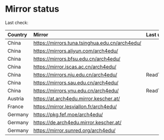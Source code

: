 <script src="./time.js"></script>
# Mirror status
Last check: <script type="text/javascript">localize(1684120708.8093073);</script>

|Country|Mirror|Last update|
|:------|:-----|:----------|
|China|https://mirrors.tuna.tsinghua.edu.cn/arch4edu/|<script type="text/javascript">localize(1684088953);</script>|
|China|https://mirrors.aliyun.com/arch4edu/|<script type="text/javascript">localize(1684047043);</script>|
|China|https://mirrors.bfsu.edu.cn/arch4edu/|<script type="text/javascript">localize(1684088953);</script>|
|China|https://mirror.iscas.ac.cn/arch4edu/|<script type="text/javascript">localize(1684088953);</script>|
|China|https://mirrors.nju.edu.cn/arch4edu/|ReadTimeout|
|China|https://mirrors.sau.edu.cn/arch4edu/|<script type="text/javascript">localize(1673850842);</script>|
|China|https://mirrors.ynu.edu.cn/arch4edu/|ReadTimeout|
|Austria|https://at.arch4edu.mirror.kescher.at/|<script type="text/javascript">localize(1684088953);</script>|
|France|https://mirror.lesviallon.fr/arch4edu/|<script type="text/javascript">localize(1684088953);</script>|
|Germany|https://pkg.fef.moe/arch4edu/|<script type="text/javascript">localize(1684088953);</script>|
|Germany|https://de.arch4edu.mirror.kescher.at/|<script type="text/javascript">localize(1684088953);</script>|
|Germany|https://mirror.sunred.org/arch4edu/|<script type="text/javascript">localize(1684088953);</script>|

<script src="./tablefilter/tablefilter.js"></script>
<script src="./table.js"></script>